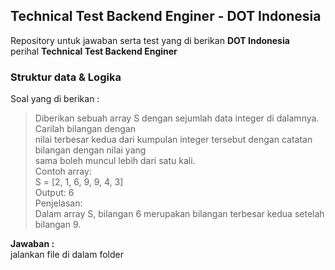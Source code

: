 ## Technical Test Backend Enginer - DOT Indonesia
Repository untuk jawaban serta test yang di berikan **DOT Indonesia**  
perihal **Technical Test Backend Enginer**  
  
 
### Struktur data & Logika
Soal yang di berikan :  
> Diberikan sebuah array S​ dengan sejumlah data integer di dalamnya. Carilah bilangan dengan  
nilai terbesar kedua​ dari kumpulan integer tersebut dengan catatan bilangan dengan nilai yang  
sama boleh muncul lebih dari satu kali.  
Contoh array:  
> S = [2, 1, 6, 9, 9, 4, 3]  
> Output​: 6  
> Penjelasan​:  
> Dalam array S, bilangan 6 merupakan bilangan terbesar kedua setelah bilangan 9.

**Jawaban :**  
jalankan file di dalam folder
```
```
